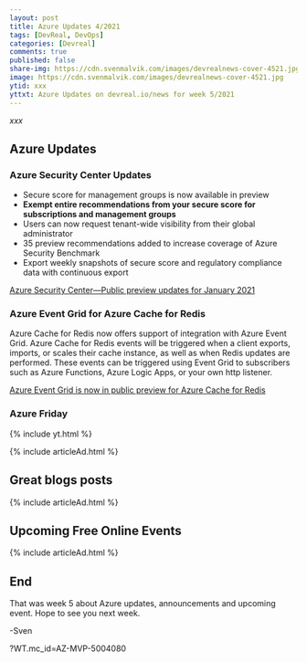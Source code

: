 ```yaml
---
layout: post
title: Azure Updates 4/2021
tags: [DevReal, DevOps]
categories: [Devreal]
comments: true
published: false
share-img: https://cdn.svenmalvik.com/images/devrealnews-cover-4521.jpg
image: https://cdn.svenmalvik.com/images/devrealnews-cover-4521.jpg
ytid: xxx
yttxt: Azure Updates on devreal.io/news for week 5/2021
---
```


*xxx*

## Azure Updates

### Azure Security Center Updates

- Secure score for management groups is now available in preview
- **Exempt entire recommendations from your secure score for subscriptions and management groups**
- Users can now request tenant-wide visibility from their global administrator
- 35 preview recommendations added to increase coverage of Azure Security Benchmark
- Export weekly snapshots of secure score and regulatory compliance data with continuous export

[Azure Security Center—Public preview updates for January 2021](https://azure.microsoft.com/en-us/updates/asc-january2021-2/?WT.mc_id=AZ-MVP-5004080)

### Azure Event Grid for Azure Cache for Redis

Azure Cache for Redis now offers support of integration with Azure Event Grid. Azure Cache for Redis events will be triggered when a client exports, imports, or scales their cache instance, as well as when Redis updates are performed. These events can be triggered using Event Grid to subscribers such as Azure Functions, Azure Logic Apps, or your own http listener.

[Azure Event Grid is now in public preview for Azure Cache for Redis](https://azure.microsoft.com/en-us/updates/azure-event-grid-is-now-in-public-preview-for-azure-cache-for-redis/?WT.mc_id=AZ-MVP-5004080)


### Azure Friday

{% include yt.html %}

{% include articleAd.html %}

## Great blogs posts

{% include articleAd.html %}

## Upcoming Free Online Events

{% include articleAd.html %}

## End

That was week 5 about Azure updates, announcements and upcoming event. Hope to see you next week.

-Sven


?WT.mc_id=AZ-MVP-5004080